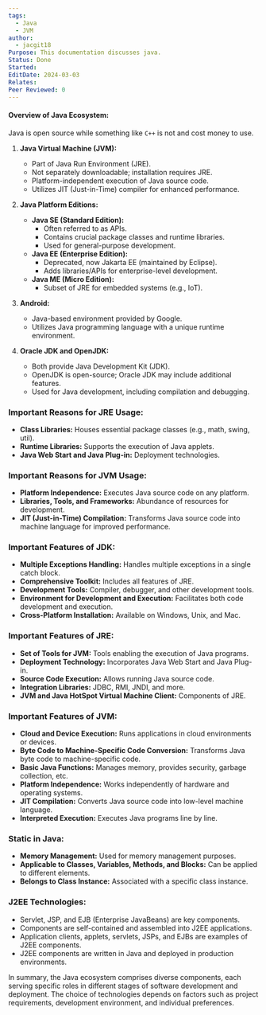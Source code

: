 ```yaml
---
tags:
  - Java
  - JVM
author:
  - jacgit18
Purpose: This documentation discusses java.
Status: Done
Started: 
EditDate: 2024-03-03
Relates: 
Peer Reviewed: 0
---
```

#### **Overview of Java Ecosystem:**
Java is open source while something like `C++` is not and cost money to use.

1. **Java Virtual Machine (JVM):**
   - Part of Java Run Environment (JRE).
   - Not separately downloadable; installation requires JRE.
   - Platform-independent execution of Java source code.
   - Utilizes JIT (Just-in-Time) compiler for enhanced performance.

2. **Java Platform Editions:**
   - **Java SE (Standard Edition):**
     - Often referred to as APIs.
     - Contains crucial package classes and runtime libraries.
     - Used for general-purpose development.
   - **Java EE (Enterprise Edition):**
     - Deprecated, now Jakarta EE (maintained by Eclipse).
     - Adds libraries/APIs for enterprise-level development.
   - **Java ME (Micro Edition):**
     - Subset of JRE for embedded systems (e.g., IoT).

3. **Android:**
   - Java-based environment provided by Google.
   - Utilizes Java programming language with a unique runtime environment.

4. **Oracle JDK and OpenJDK:**
   - Both provide Java Development Kit (JDK).
   - OpenJDK is open-source; Oracle JDK may include additional features.
   - Used for Java development, including compilation and debugging.

### **Important Reasons for JRE Usage:**

- **Class Libraries:** Houses essential package classes (e.g., math, swing, util).
- **Runtime Libraries:** Supports the execution of Java applets.
- **Java Web Start and Java Plug-in:** Deployment technologies.

### **Important Reasons for JVM Usage:**

- **Platform Independence:** Executes Java source code on any platform.
- **Libraries, Tools, and Frameworks:** Abundance of resources for development.
- **JIT (Just-in-Time) Compilation:** Transforms Java source code into machine language for improved performance.

### **Important Features of JDK:**

- **Multiple Exceptions Handling:** Handles multiple exceptions in a single catch block.
- **Comprehensive Toolkit:** Includes all features of JRE.
- **Development Tools:** Compiler, debugger, and other development tools.
- **Environment for Development and Execution:** Facilitates both code development and execution.
- **Cross-Platform Installation:** Available on Windows, Unix, and Mac.

### **Important Features of JRE:**

- **Set of Tools for JVM:** Tools enabling the execution of Java programs.
- **Deployment Technology:** Incorporates Java Web Start and Java Plug-in.
- **Source Code Execution:** Allows running Java source code.
- **Integration Libraries:** JDBC, RMI, JNDI, and more.
- **JVM and Java HotSpot Virtual Machine Client:** Components of JRE.

### **Important Features of JVM:**

- **Cloud and Device Execution:** Runs applications in cloud environments or devices.
- **Byte Code to Machine-Specific Code Conversion:** Transforms Java byte code to machine-specific code.
- **Basic Java Functions:** Manages memory, provides security, garbage collection, etc.
- **Platform Independence:** Works independently of hardware and operating systems.
- **JIT Compilation:** Converts Java source code into low-level machine language.
- **Interpreted Execution:** Executes Java programs line by line.

### **Static in Java:**

- **Memory Management:** Used for memory management purposes.
- **Applicable to Classes, Variables, Methods, and Blocks:** Can be applied to different elements.
- **Belongs to Class Instance:** Associated with a specific class instance.

### **J2EE Technologies:**
- Servlet, JSP, and EJB (Enterprise JavaBeans) are key components.
- Components are self-contained and assembled into J2EE applications.
- Application clients, applets, servlets, JSPs, and EJBs are examples of J2EE components.
- J2EE components are written in Java and deployed in production environments.

In summary, the Java ecosystem comprises diverse components, each serving specific roles in different stages of software development and deployment. The choice of technologies depends on factors such as project requirements, development environment, and individual preferences.